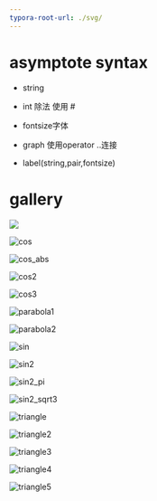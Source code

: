 ```yaml
---
typora-root-url: ./svg/
---
```


# asymptote syntax

* string

* int 除法 使用 # 

* fontsize字体 

* graph 使用operator ..连接  

* label(string,pair,fontsize) 

# gallery 

![](/circle.svg)

![cos](/cos.svg)

![cos_abs](/cos_abs.svg)

![cos2](/cos2.svg)

![cos3](/cos3.svg)



![parabola1](/parabola1.svg)

![parabola2](/parabola2.svg)

![sin](/sin.svg)

![sin2](/sin2.svg)

![sin2_pi](/sin2_pi.svg)

![sin2_sqrt3](/sin2_sqrt3.svg)

![triangle](/triangle.svg)

![triangle2](/triangle2.svg)

![triangle3](/triangle3.svg)

![triangle4](/triangle4.svg)

![triangle5](/triangle5.svg)

